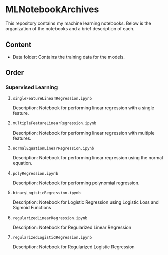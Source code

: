 # MLNotebookArchives

This repository contains my machine learning notebooks. Below is the organization of the notebooks and a brief description of each.

## Content

- Data folder: Contains the training data for the models.

## Order

### Supervised Learning

1. `singleFeatureLinearRegression.ipynb`

   Description: Notebook for performing linear regression with a single feature.

2. `multipleFeatureLinearRegression.ipynb`

   Description: Notebook for performing linear regression with multiple features.

3. `normalEquationLinearRegression.ipynb`

   Description: Notebook for performing linear regression using the normal equation.

4. `polyRegression.ipynb`

   Description: Notebook for performing polynomial regression.
   
5. `binaryLogisticRegression.ipynb`

   Description: Notebook for Logistic Regression using Logistic Loss and Sigmoid Functions

6. `regularizedLinearRegression.ipynb`

   Description: Notebook for Regularized Linear Regression

7. `regularizedLogisticRegression.ipynb`

   Description: Notebook for Regularized Logistic Regression
  
  




